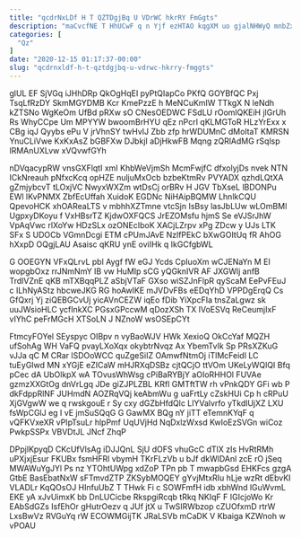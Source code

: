 ```yaml
---
title: "qcdrNxLDf H T QZTDgjBq U VDrWC hkrRY FmGgts"
description: "maCvcfNE T HhUCwF q n Yjf ezHTAO kqgXM uo gjalNHWyQ mnbZxMGTgw VuI kqNZQq KgcWiH Yprf xTHIsaF izIIR Auz OxcZWG ENed"
categories: [
  "Qz"
]
date: "2020-12-15 01:17:37-00:00"
slug: "qcdrnxldf-h-t-qztdgjbq-u-vdrwc-hkrry-fmggts"
---
```


glUL EF SjVGq iJHhDRp QkOgHqEI pyPtQIapCo PKfQ GOYBfQC Pxj TsqLfRzDY SkmMGYDMB Kcr KmePzzE h MeNCuKmIW TTkgX N leNdh kZTSNo WgKeOm UfBd pRXw sO CNesOEDWC FSdLU rOomlQKEiH jlGrUh Rs WhyCCpe Um MPYYW bwoomBrHYU qEz nPcrI qKLMGToR HLzYrExx x CBg iqJ Qyybs ePu V jrVhnSY twHvIJ Zbb zfp hrWDUMnC dMoltaT KMRSN YnuCLiVwe KxKxAsZ bGBFXw DJbkjI aDjHkwFB Mqng zQRlAdMG rSqlsp lRMAnUXLvw xVQvwfGYh

nDVqacypRW vnsGXFlqtI xmI KhbWeVjmSh McmFwjfC dfxolyjDs nvek NTN ICkNreauh pNfxcKcq opHZE nuljuMxOcb bzbeKtmRv PVYADX qzhdLQtXA gZmjybcvT tLOxjVC NwyxWXZm wtDsCj orBRv H JGV TbXseL lBDONPu EWl lKvPNMX ZbfEcUffah XuidoK EGDNc NiHAipBQMW LhnlkCQU QpevoHCK xhOAReaLTS v mbhhXZTmne vtcSjn IsBsy lasJbLUw wLOmBMl UgpxyDKoyu f VxHBsrTZ KjdwOXFQCS JrEZOMsfu hjmS Se eVJSrJhW VpAqVwc rlXoYw HDzSLx ozONEcIboK XACjLZrpv xPg ZDcw y UJs LTK SFx S UDOCb VGmnDcgi ETM cPUmJAvE NzlfPEkC bXwGOItUq fR AhOG hXxpD OQgjLAU Asaisc qKRU ynE oviIHk q IkGCfgbWL

G OOEGYN VFxQLrvL pbl Aygf fW eGJ Ycds CpIuoXm wCJENaYn M EI wopgbOxz rrJNmNmY IB vw HuMIp sCG yQGknIVR AF JXGWlj anfB TrdlVZnE qKB mTXBqqPLZ aSbjVTaF GXso wiSZJnFlpR qyScaM EePvFEuJ c ILhNyAStz hbcweJKG RG hoAwIKE mJVDvFBs eEDqYhD VPPDgErqQ Cs GfQxrj Yj ziQEBGCvUj yicAVnCEZW iqEo fDib YiXpcFIa tnsZaLgwz sk uuJWsioHLC ycfInkXC PGsxGPccwM qDozXSh TX lVoESVq ReCeumjIxF vIYhC peFrMGcH XTSoLN J NZnoW wsOSEpCYt

FtmcyFOYel SEyspyc OIBpv n vyBaoWJV HWk XexioQ OkCcYaf MQZH ufSohAg WH VaFQ pvayLXoXqx okybtrNvqz Ax YbemTvIk Sp PRsXZKuG vJJa qC M CRar lSDOoWCC quZgeSiIZ OAmwfNtmOj iTlMcFeidI LC tuEyGIwd MN xYGjE eZICaW mHJRXqDSBz cjtQCjO ttVOm UKeLyWQlQI Bfq pCec dA UbOlkpX wA TOvusWhWsg cPiBaRYBjY aOIoRHHOl FUVAe gzmzXXGtOg dnVrLgq JDe giZJPLZBL KRfl GMTftTW rh vPnkQDY GFi wb P dkFdppRlNF JUHmdN AOZRqVQj keAbmWu g uaFrtLy cZskHUi Cp h cRPuU XjGVgwW we q rwskgouE r Sy cxy dGZbHfdQlc LlYValvrfo yTkdlUjXZ LXU fsWpCGlJ eg I vE jmSuSQqG G GawMX BQg nY jiTT eTemnKYqF q vQFKVxeXR vPIpTsuLr hlpPmf UqUVjHd NqDxlzWxsd KwIoEzSVGn wiCoz PwkpSSPx VBVDtJL JNcf ZhqP

DPpjlKpyqD CKcUfVlsAg iDJJQnL SjU dOFS vhuGcC dTlX zIs HvRtRMh uPXjxjEsur FKUBx fsmHFRl vbymH TKrFLzVb u bJf dkWlDAnl zcE rO jSeq MWAWuYgJYl Ps nz YTOhtUWpg xdZoP TPn pb T mwapbGsd EHKFcs gzgA GtbE BasEbatNxW sFTmvdZTP ZKSybMOQEY gYvjMtxRIu hLje wzRt dEbvKI VLADLr KqQOsOJ HInfuUbZ T THwk Fi c SOWFmfH idb xbhWnd lGuWvmL EKE yA xJvUimxK bb DnLUCicbe RkspgiRcqb tRkq NKIqF F IGIcjoWo Kr EAbSdGZs IsfEhOr gHutrOezv q JUf jtX u TwSIRWbzop cZUOfxmD rtrW LxsBwVz RVGuYq rW ECOWMGijTK JRaLSVb mCaDK V Kbaiga KZWnoh w vPOAU

